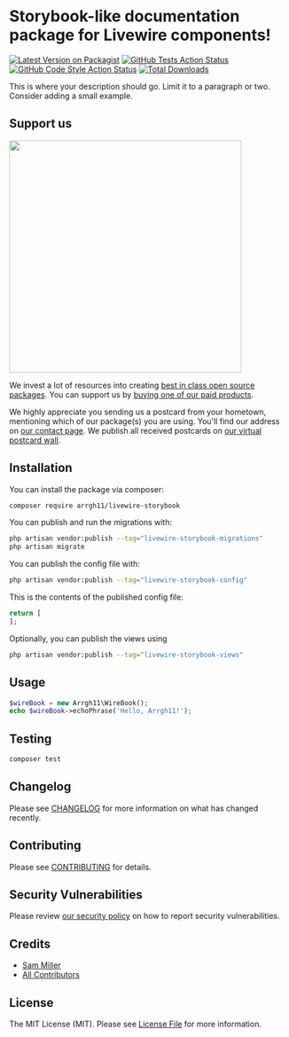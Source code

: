 # Storybook-like documentation package for Livewire components!

[![Latest Version on Packagist](https://img.shields.io/packagist/v/arrgh11/livewire-storybook.svg?style=flat-square)](https://packagist.org/packages/arrgh11/livewire-storybook)
[![GitHub Tests Action Status](https://img.shields.io/github/actions/workflow/status/arrgh11/livewire-storybook/run-tests.yml?branch=main&label=tests&style=flat-square)](https://github.com/arrgh11/livewire-storybook/actions?query=workflow%3Arun-tests+branch%3Amain)
[![GitHub Code Style Action Status](https://img.shields.io/github/actions/workflow/status/arrgh11/livewire-storybook/fix-php-code-style-issues.yml?branch=main&label=code%20style&style=flat-square)](https://github.com/arrgh11/livewire-storybook/actions?query=workflow%3A"Fix+PHP+code+style+issues"+branch%3Amain)
[![Total Downloads](https://img.shields.io/packagist/dt/arrgh11/livewire-storybook.svg?style=flat-square)](https://packagist.org/packages/arrgh11/livewire-storybook)

This is where your description should go. Limit it to a paragraph or two. Consider adding a small example.

## Support us

[<img src="https://github-ads.s3.eu-central-1.amazonaws.com/livewire-storybook.jpg?t=1" width="419px" />](https://spatie.be/github-ad-click/livewire-storybook)

We invest a lot of resources into creating [best in class open source packages](https://spatie.be/open-source). You can support us by [buying one of our paid products](https://spatie.be/open-source/support-us).

We highly appreciate you sending us a postcard from your hometown, mentioning which of our package(s) you are using. You'll find our address on [our contact page](https://spatie.be/about-us). We publish all received postcards on [our virtual postcard wall](https://spatie.be/open-source/postcards).

## Installation

You can install the package via composer:

```bash
composer require arrgh11/livewire-storybook
```

You can publish and run the migrations with:

```bash
php artisan vendor:publish --tag="livewire-storybook-migrations"
php artisan migrate
```

You can publish the config file with:

```bash
php artisan vendor:publish --tag="livewire-storybook-config"
```

This is the contents of the published config file:

```php
return [
];
```

Optionally, you can publish the views using

```bash
php artisan vendor:publish --tag="livewire-storybook-views"
```

## Usage

```php
$wireBook = new Arrgh11\WireBook();
echo $wireBook->echoPhrase('Hello, Arrgh11!');
```

## Testing

```bash
composer test
```

## Changelog

Please see [CHANGELOG](CHANGELOG.md) for more information on what has changed recently.

## Contributing

Please see [CONTRIBUTING](CONTRIBUTING.md) for details.

## Security Vulnerabilities

Please review [our security policy](../../security/policy) on how to report security vulnerabilities.

## Credits

- [Sam Miller](https://github.com/arrgh11)
- [All Contributors](../../contributors)

## License

The MIT License (MIT). Please see [License File](LICENSE.md) for more information.
